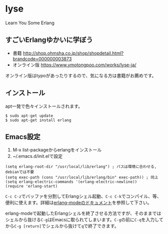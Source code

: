 # lyse
Learn You Some Erlang

## すごいErlangゆかいに学ぼう

* 書籍 <http://shop.ohmsha.co.jp/shop/shopdetail.html?brandcode=000000003873>
* オンライン版 <https://www.ymotongpoo.com/works/lyse-ja/>

オンライン版はtypoがあったりするので、気になる方は書籍がお薦めです。

## インストール

apt一発で色々インストールされます。

```
$ sudo apt-get update
$ sudo apt-get install erlang
```

## Emacs設定

1. M-x list-packageからerlangをインストール
2. ~/.emacs.d/init.elで設定

```
(setq erlang-root-dir "/usr/local/lib/erlang") ; パスは環境に合わせる, debianでは不要
(setq exec-path (cons "/usr/local/lib/erlang/bin" exec-path)) ; 同上
(setq erlang-electric-commands '(erlang-electric-newline))
(require 'erlang-start)
```

`C-c C-z`でバッファを分割してErlangシェル起動、`C-c C-k`でコンパイル、等、便利に使えます。詳細は[erlang-modeのドキュメント](http://erlang.org/doc/man/erlang.el.html)を参照して下さい。

erlang-modeで起動したErlangシェルを終了させる方法ですが、そのままではシェルから抜ける`C-g`はEmacsに取られてしまいます。`C-g`の前に`C-q`を入力してから`C-g [return]`でシェルから抜けて`q`で終了できます。
